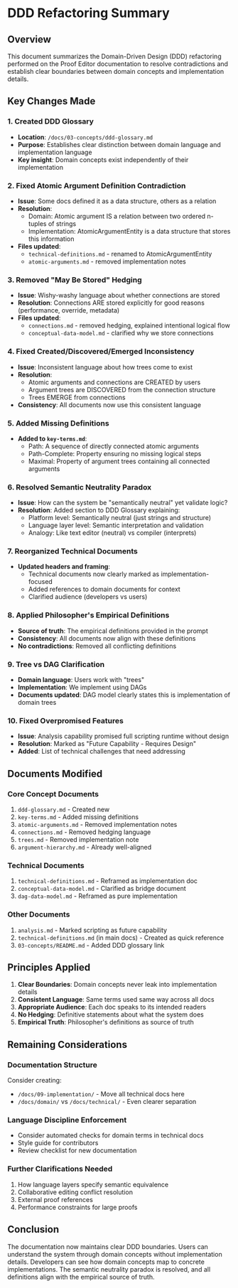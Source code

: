 # DDD Refactoring Summary

## Overview

This document summarizes the Domain-Driven Design (DDD) refactoring performed on the Proof Editor documentation to resolve contradictions and establish clear boundaries between domain concepts and implementation details.

## Key Changes Made

### 1. Created DDD Glossary
- **Location**: `/docs/03-concepts/ddd-glossary.md`
- **Purpose**: Establishes clear distinction between domain language and implementation language
- **Key insight**: Domain concepts exist independently of their implementation

### 2. Fixed Atomic Argument Definition Contradiction
- **Issue**: Some docs defined it as a data structure, others as a relation
- **Resolution**: 
  - Domain: Atomic argument IS a relation between two ordered n-tuples of strings
  - Implementation: AtomicArgumentEntity is a data structure that stores this information
- **Files updated**: 
  - `technical-definitions.md` - renamed to AtomicArgumentEntity
  - `atomic-arguments.md` - removed implementation notes

### 3. Removed "May Be Stored" Hedging
- **Issue**: Wishy-washy language about whether connections are stored
- **Resolution**: Connections ARE stored explicitly for good reasons (performance, override, metadata)
- **Files updated**:
  - `connections.md` - removed hedging, explained intentional logical flow
  - `conceptual-data-model.md` - clarified why we store connections

### 4. Fixed Created/Discovered/Emerged Inconsistency
- **Issue**: Inconsistent language about how trees come to exist
- **Resolution**: 
  - Atomic arguments and connections are CREATED by users
  - Argument trees are DISCOVERED from the connection structure
  - Trees EMERGE from connections
- **Consistency**: All documents now use this consistent language

### 5. Added Missing Definitions
- **Added to `key-terms.md`**:
  - Path: A sequence of directly connected atomic arguments
  - Path-Complete: Property ensuring no missing logical steps
  - Maximal: Property of argument trees containing all connected arguments

### 6. Resolved Semantic Neutrality Paradox
- **Issue**: How can the system be "semantically neutral" yet validate logic?
- **Resolution**: Added section to DDD Glossary explaining:
  - Platform level: Semantically neutral (just strings and structure)
  - Language layer level: Semantic interpretation and validation
  - Analogy: Like text editor (neutral) vs compiler (interprets)

### 7. Reorganized Technical Documents
- **Updated headers and framing**:
  - Technical documents now clearly marked as implementation-focused
  - Added references to domain documents for context
  - Clarified audience (developers vs users)

### 8. Applied Philosopher's Empirical Definitions
- **Source of truth**: The empirical definitions provided in the prompt
- **Consistency**: All documents now align with these definitions
- **No contradictions**: Removed all conflicting definitions

### 9. Tree vs DAG Clarification
- **Domain language**: Users work with "trees"
- **Implementation**: We implement using DAGs
- **Documents updated**: DAG model clearly states this is implementation of domain trees

### 10. Fixed Overpromised Features
- **Issue**: Analysis capability promised full scripting runtime without design
- **Resolution**: Marked as "Future Capability - Requires Design"
- **Added**: List of technical challenges that need addressing

## Documents Modified

### Core Concept Documents
1. `ddd-glossary.md` - Created new
2. `key-terms.md` - Added missing definitions
3. `atomic-arguments.md` - Removed implementation notes
4. `connections.md` - Removed hedging language
5. `trees.md` - Removed implementation note
6. `argument-hierarchy.md` - Already well-aligned

### Technical Documents
1. `technical-definitions.md` - Reframed as implementation doc
2. `conceptual-data-model.md` - Clarified as bridge document
3. `dag-data-model.md` - Reframed as pure implementation

### Other Documents
1. `analysis.md` - Marked scripting as future capability
2. `technical-definitions.md` (in main docs) - Created as quick reference
3. `03-concepts/README.md` - Added DDD glossary link

## Principles Applied

1. **Clear Boundaries**: Domain concepts never leak into implementation details
2. **Consistent Language**: Same terms used same way across all docs
3. **Appropriate Audience**: Each doc speaks to its intended readers
4. **No Hedging**: Definitive statements about what the system does
5. **Empirical Truth**: Philosopher's definitions as source of truth

## Remaining Considerations

### Documentation Structure
Consider creating:
- `/docs/09-implementation/` - Move all technical docs here
- `/docs/domain/` vs `/docs/technical/` - Even clearer separation

### Language Discipline Enforcement
- Consider automated checks for domain terms in technical docs
- Style guide for contributors
- Review checklist for new documentation

### Further Clarifications Needed
1. How language layers specify semantic equivalence
2. Collaborative editing conflict resolution
3. External proof references
4. Performance constraints for large proofs

## Conclusion

The documentation now maintains clear DDD boundaries. Users can understand the system through domain concepts without implementation details. Developers can see how domain concepts map to concrete implementations. The semantic neutrality paradox is resolved, and all definitions align with the empirical source of truth.